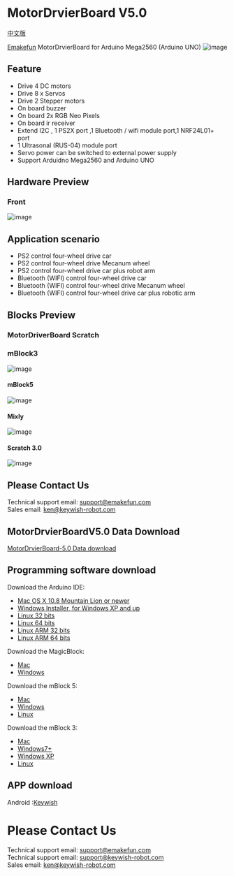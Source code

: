# MotorDrvierBoard V5.0
[中文版](README_zh.md)

[Emakefun](www.emakefun.com) MotorDrvierBoard  for Arduino Mega2560 (Arduino UNO)
![image](https://github.com/emakefun/emakefun-docs/raw/master/docs/open_source_hardware/UNO_mega2560_pic/icon.png)

## Feature

- Drive 4 DC motors 
- Drive 8 x Servos
- Drive 2 Stepper motors 
- On board buzzer
- On board 2x RGB Neo Pixels
- On board ir receiver
- Extend I2C , 1 PS2X port ,1 Bluetooth / wifi module port,1 NRF24L01+ port
- 1 Ultrasonal (RUS-04) module port 
- Servo power can be switched to external power supply
- Support Arduidno Mega2560 and Arduino UNO

## Hardware Preview
### Front
![image](https://github.com/emakefun/emakefun-docs/raw/master/docs/open_source_hardware/UNO_mega2560_pic/MotorDriverBoard.png)

## Application scenario

- PS2 control four-wheel drive car
- PS2 control four-wheel drive Mecanum wheel
- PS2 control four-wheel drive car plus robot arm
- Bluetooth (WIFI) control four-wheel drive car
- Bluetooth (WIFI) control four-wheel drive Mecanum wheel
- Bluetooth (WIFI) control four-wheel drive car plus robotic arm

## Blocks Preview
### MotorDriverBoard Scratch
### mBlock3
![image](https://github.com/emakefun/emakefun-docs/raw/master/docs/open_source_hardware/UNO_mega2560_pic/mBlock.png)
#### mBlock5
![image](https://github.com/emakefun/emakefun-docs/raw/master/docs/open_source_hardware/UNO_mega2560_pic/mBlock5.png)
#### Mixly
![image](https://github.com/emakefun/emakefun-docs/raw/master/docs/open_source_hardware/UNO_mega2560_pic/mixly.png)
#### Scratch 3.0
![image](https://github.com/emakefun/emakefun-docs/raw/master/docs/open_source_hardware/UNO_mega2560_pic/Scratch3.0.png)

## Please Contact Us

Technical support email: support@emakefun.com</br>
Sales email: ken@keywish-robot.com</br>

## MotorDrvierBoardV5.0 Data Download 

[MotorDrvierBoard-5.0 Data download](https://codeload.github.com/emakefun/MotorDriverBoard/zip/MotorDrvierBoardV5.0)

## Programming software download

Download the Arduino IDE:
* [Mac OS X 10.8 Mountain Lion or newer](https://downloads.arduino.cc/arduino-1.8.10-macosx.zip)</br>
* [Windows Installer, for Windows XP and up ](https://downloads.arduino.cc/arduino-1.8.10-windows.exe)</br>
* [Linux 32 bits](https://downloads.arduino.cc/arduino-1.8.10-linux32.tar.xz)</br> 
* [Linux 64 bits](https://downloads.arduino.cc/arduino-1.8.10-linux64.tar.xz)</br> 
* [Linux ARM 32 bits ](https://downloads.arduino.cc/arduino-1.8.10-linuxarm.tar.xz)</br> 
* [Linux ARM 64 bits ](https://downloads.arduino.cc/arduino-1.8.10-linuxaarch64.tar.xz)</br> 

Download the MagicBlock:
* [Mac](http://www.emakefun.com/en/download)</br>
* [Windows](http://www.emakefun.com/en/download)</br>

Download the mBlock 5:
* [Mac](https://dl.makeblock.com/mblock5/darwin/V5.1.0.pkg)</br>
* [Windows](https://dl.makeblock.com/mblock5/win32/V5.1.0.exe)</br>
* [Linux](https://dl.makeblock.com/mblock5/linux/mLink-1.2.0-amd64.deb)</br>

Download the mBlock 3:
* [Mac](https://dl.makeblock.com/mblock3/mBlock_mac_V3.4.12.zip)</br>
* [Windows7+](https://dl.makeblock.com/mblock3/mBlock_win_V3.4.12.exe)</br>
* [Windows XP](http://download.makeblock.com/mblock/v_3_4_2/mBlock_win_V3.4.2_beta2_20161111.exe)</br>
* [Linux](https://dl.makeblock.com/mBlock4.0/mBlock_4.0.4_amd64.deb)</br>

## APP download

Android :[Keywish](https://codeload.github.com/keywish/KeywishBot/zip/master)</br>

# Please Contact Us
Technical support email: support@emakefun.com  
Technical support email: support@keywish-robot.com </br>
Sales email: ken@keywish-robot.com  </br>
